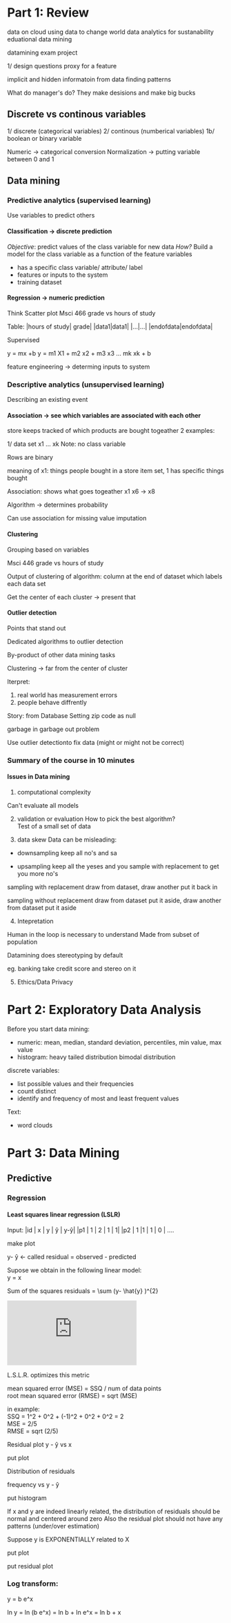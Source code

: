 # Part 1: Review
data on cloud
using data to change world
data analytics for sustanability
eduational data mining

datamining
exam project

1/ design questions
proxy for a feature


implicit and hidden informatoin from data
finding patterns

What do manager's do?
They make desisions and make big bucks

## Discrete vs continous variables

1/ discrete (categorical variables)
2/ continous (numberical variables)
1b/ boolean or binary variable

Numeric -> categorical conversion
Normalization -> putting variable between 0 and 1

## Data mining

### Predictive analytics (supervised learning)
Use variables to predict others

#### Classification -> discrete prediction
*Objective*: predict values of the class variable for new data
*How?* Build a model for the class variable as a function of the feature variables

- has a specific class variable/ attribute/ label
- features or inputs to the system
- training dataset

#### Regression -> numeric prediction

Think Scatter plot
Msci 466 grade vs hours of study

Table: 
|hours of study| grade|
|data1|data1|
|...|...|
|endofdata|endofdata|

Supervised

y = mx +b
y = m1 X1 + m2 x2 + m3 x3 ... mk xk + b

feature engineering -> determing inputs to system

### Descriptive analytics (unsupervised learning)
Describing an existing event

#### Association -> see which variables are associated with each other
store keeps tracked of which products are bought togeather
2 examples:

1/ data set x1 ... xk
Note: no class variable

Rows are binary

meaning of x1: things people bought in a store
item set, 1 has specific things bought

Association: shows what goes togeather
x1 x6 -> x8

Algorithm -> determines probability

Can use association for missing value imputation

#### Clustering 

Grouping based on variables

Msci 446 grade vs hours of study

Output of clustering of algorithm: column at the end of dataset which labels each data set

Get the center of each cluster -> present that

#### Outlier detection

Points that stand out

Dedicated algorithms to outlier detection

By-product of other data mining tasks

Clustering -> far from the center of cluster

Iterpret:
1. real world has measurement errors
2. people behave diffrently

Story: from Database
Setting zip code as null

garbage in garbage out problem

Use outlier detectionto fix data (might or might not be correct)

### Summary of the course in 10 minutes

#### Issues in Data mining
1. computational complexity

Can't evaluate all models 

2. validation or evaluation
How to pick the best algorithm?   
Test of a small set of data

3. data skew
Data can be misleading:

- downsampling
keep all no's and sa

- upsampling
keep all the yeses and you sample with replacement to get you more no's

sampling with replacement 
draw from dataset, draw another put it back in

sampling without replacement
draw from dataset put it aside, draw another from dataset put it aside

4. Intepretation

Human in the loop is necessary to understand
Made from subset of population

Datamining does stereotyping by default

eg. banking
take credit score and stereo on it

5. Ethics/Data Privacy


# Part 2: Exploratory Data Analysis

Before you start data mining:

- numeric: mean, median, standard deviation, percentiles, min value, max value
- histogram: 
heavy tailed distribution
bimodal distribution

discrete variables:
- list possible values and their frequencies
- count distinct
- identify and frequency of most and least frequent values

Text:
- word clouds

# Part 3: Data Mining

## Predictive

### Regression

#### Least squares linear regression (LSLR)

Input:
|id | x | y | ŷ | y-ŷ|
|p1 | 1 | 2 | 1 | 1|
|p2 | 1 |1 | 1 | 0 |
....

make plot



y- ŷ <- called residual = observed - predicted   

Supose we obtain in the following linear model:       
y = x    

Sum of the squares residuals =  \sum (y- \hat{y} )^{2}           

![](http://www.sciweavers.org/tex2img.php?eq=%20%5Csum%20%28y-%20%5Chat%7By%7D%20%29%5E%7B2%7D%20&bc=White&fc=Black&im=jpg&fs=12&ff=arev&edit=0)


L.S.L.R. optimizes this metric   

mean squared error (MSE) = SSQ / num of data points   
root mean squared error (RMSE) = sqrt (MSE)    

in example:   
SSQ = 1^2 + 0^2 + (-1)^2 + 0^2 + 0^2 = 2   
MSE = 2/5   
RMSE = sqrt (2/5)   

Residual plot y - ŷ vs x   

put plot

Distribution of residuals   

frequency vs y - ŷ   

put histogram

If x and y are indeed linearly related, the distribution of residuals should be normal and centered around zero
Also the residual plot should not have any patterns (under/over estimation)

Suppose y is EXPONENTIALLY related to X

put plot

put residual plot

### Log transform:

y = b e^x

ln y = ln (b e^x)
      = ln b + ln e^x
      = ln b + x















